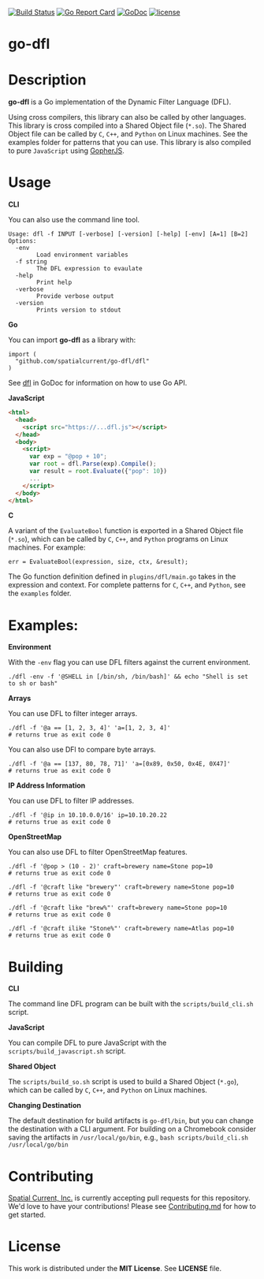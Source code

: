[![Build Status](https://travis-ci.org/spatialcurrent/go-dfl.svg)](https://travis-ci.org/spatialcurrent/go-dfl) [![Go Report Card](https://goreportcard.com/badge/spatialcurrent/go-dfl)](https://goreportcard.com/report/spatialcurrent/go-dfl)  [![GoDoc](https://godoc.org/github.com/spatialcurrent/go-dfl?status.svg)](https://godoc.org/github.com/spatialcurrent/go-dfl) [![license](http://img.shields.io/badge/license-MIT-red.svg?style=flat)](https://github.com/spatialcurrent/go-dfl/blob/master/LICENSE.md)

# go-dfl

# Description

**go-dfl** is a Go implementation of the Dynamic Filter Language (DFL).

Using cross compilers, this library can also be called by other languages.  This library is cross compiled into a Shared Object file (`*.so`).  The Shared Object file can be called by `C`, `C++`, and `Python` on Linux machines.  See the examples folder for patterns that you can use.  This library is also compiled to pure `JavaScript` using [GopherJS](https://github.com/gopherjs/gopherjs).

# Usage

**CLI**

You can also use the command line tool.

```
Usage: dfl -f INPUT [-verbose] [-version] [-help] [-env] [A=1] [B=2]
Options:
  -env
    	Load environment variables
  -f string
    	The DFL expression to evaulate
  -help
    	Print help
  -verbose
    	Provide verbose output
  -version
    	Prints version to stdout
```

**Go**

You can import **go-dfl** as a library with:

```
import (
  "github.com/spatialcurrent/go-dfl/dfl"
)
```

See [dfl](https://godoc.org/github.com/spatialcurrent/go-dfl/dfl) in GoDoc for information on how to use Go API.

**JavaScript**

```html
<html>
  <head>
    <script src="https://...dfl.js"></script>
  </head>
  <body>
    <script>
      var exp = "@pop + 10";
      var root = dfl.Parse(exp).Compile();
      var result = root.Evaluate({"pop": 10})
      ...
    </script>
  </body>
</html>
```

**C**

A variant of the `EvaluateBool` function is exported in a Shared Object file (`*.so`), which can be called by `C`, `C++`, and `Python` programs on Linux machines.  For example:

```
err = EvaluateBool(expression, size, ctx, &result);
```

The Go function definition defined in `plugins/dfl/main.go` takes in the expression and context.  For complete patterns for `C`, `C++`, and `Python`, see the `examples` folder.

# Examples:

**Environment**

With the `-env` flag you can use DFL filters against the current environment.

```
./dfl -env -f '@SHELL in [/bin/sh, /bin/bash]' && echo "Shell is set to sh or bash"
```

**Arrays**

You can use DFL to filter integer arrays.

```
./dfl -f '@a == [1, 2, 3, 4]' 'a=[1, 2, 3, 4]'
# returns true as exit code 0
```

You can also use DFl to compare byte arrays.

```
./dfl -f '@a == [137, 80, 78, 71]' 'a=[0x89, 0x50, 0x4E, 0X47]'
# returns true as exit code 0
```

**IP Address Information**

You can use DFL to filter IP addresses.

```
./dfl -f '@ip in 10.10.0.0/16' ip=10.10.20.22
# returns true as exit code 0
```

**OpenStreetMap**

You can also use DFL to filter OpenStreetMap features.

```
./dfl -f '@pop > (10 - 2)' craft=brewery name=Stone pop=10
# returns true as exit code 0
```

```
./dfl -f '@craft like "brewery"' craft=brewery name=Stone pop=10
# returns true as exit code 0
```

```
./dfl -f '@craft like "brew%"' craft=brewery name=Stone pop=10
# returns true as exit code 0
```

```
./dfl -f '@craft ilike "Stone%"' craft=brewery name=Atlas pop=10
# returns true as exit code 0
```

# Building

**CLI**

The command line DFL program can be built with the `scripts/build_cli.sh` script.

**JavaScript**

You can compile DFL to pure JavaScript with the `scripts/build_javascript.sh` script.

**Shared Object**

The `scripts/build_so.sh` script is used to build a Shared Object (`*.go`), which can be called by `C`, `C++`, and `Python` on Linux machines.

**Changing Destination**

The default destination for build artifacts is `go-dfl/bin`, but you can change the destination with a CLI argument.  For building on a Chromebook consider saving the artifacts in `/usr/local/go/bin`, e.g., `bash scripts/build_cli.sh /usr/local/go/bin`

# Contributing

[Spatial Current, Inc.](https://spatialcurrent.io) is currently accepting pull requests for this repository.  We'd love to have your contributions!  Please see [Contributing.md](https://github.com/spatialcurrent/go-dfl/blob/master/CONTRIBUTING.md) for how to get started.

# License

This work is distributed under the **MIT License**.  See **LICENSE** file.
